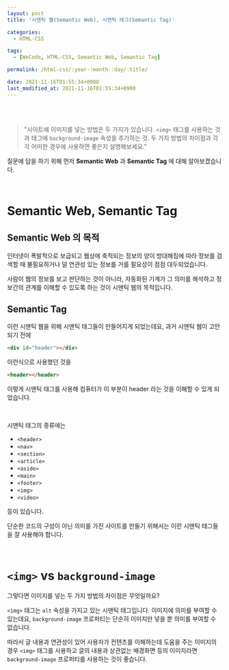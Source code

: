 ```yaml
---
layout: post
title: '시맨틱 웹(Semantic Web), 시맨틱 태그(Semantic Tag)'

categories:
  - HTML-CSS

tags:
  - [WeCode, HTML-CSS, Semantic Web, Semantic Tag]

permalink: /html-css/:year-:month-:day/:title/

date: 2021-11-16T01:55:34+0900
last_modified_at: 2021-11-16T01:55:34+0900
---
```


<br>
<br>

> "사이트에 이미지를 넣는 방법은 두 가지가 있습니다. `<img>` 태그를 사용하는 것과 태그에 `background-image` 속성을 추가하는 것. 두 가지 방법의 차이점과 각각 어떠한 경우에 사용하면 좋은지 설명해보세요."

질문에 답을 하기 위해 먼저 **Semantic Web** 과 **Semantic Tag** 에 대해 알아보겠습니다.

<br>

# Semantic Web, Semantic Tag

## Semantic Web 의 목적

인터넷이 폭발적으로 보급되고 웹상에 축적되는 정보의 양이 방대해짐에 따라 정보를 검색할 때 불필요하거나 덜 연관성 있는 정보를 거를 필요성이 점점 대두되었습니다.

사람이 웹의 정보를 보고 판단하는 것이 아니라, 자동화된 기계가 그 의미를 해석하고 정보간의 관계를 이해할 수 있도록 하는 것이 시맨틱 웹의 목적입니다.

## Semantic Tag

이런 시맨틱 웹을 위해 시맨틱 태그들이 만들어지게 되었는데요, 과거 시맨틱 웹이 고안되기 전에

```html
<div id="header"></div>
```

이런식으로 사용했던 것을

```html
<header></header>
```

이렇게 시맨틱 태그를 사용해 컴퓨터가 이 부분이 header 라는 것을 이해할 수 있게 되었습니다.

<br>

시맨틱 태그의 종류에는

- `<header>`
- `<nav>`
- `<section>`
- `<article>`
- `<aside>`
- `<main>`
- `<footer>`
- `<img>`
- `<video>`

등이 있습니다.

단순한 코드의 구성이 아닌 의미를 가진 사이트를 만들기 위해서는 이런 시맨틱 태그들을 잘 사용해야 합니다.

<br>

# `<img>` vs `background-image`

그렇다면 이미지를 넣는 두 가지 방법의 차이점은 무엇일까요?

`<img>` 태그는 `alt` 속성을 가지고 있는 시맨틱 태그입니다. 이미지에 의미를 부여할 수 있는데요, `background-image` 프로퍼티는 단순히 이미지만 넣을 뿐 의미를 부여할 수 없습니다.

따라서 글 내용과 연관성이 있어 사용자가 컨텐츠를 이해하는데 도움을 주는 이미지의 경우 `<img>` 태그를 사용하고 글의 내용과 상관없는 배경화면 등의 이미지라면 `background-image` 프로퍼티를 사용하는 것이 좋습니다.
